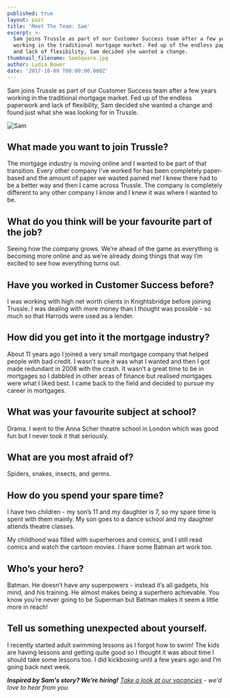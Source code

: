 ```yaml
---
published: true
layout: post
title: 'Meet The Team: Sam'
excerpt: >-
  Sam joins Trussle as part of our Customer Success team after a few years
  working in the traditional mortgage market. Fed up of the endless paperwork
  and lack of flexibility, Sam decided she wanted a change.    
thumbnail_filename: SamSquare.jpg
author: Lydia Bower
date: '2017-10-09 T00:00:00.000Z'
---
```


Sam joins Trussle as part of our Customer Success team after a few years working in the traditional mortgage market. Fed up of the endless paperwork and lack of flexibility, Sam decided she wanted a change and found just what she was looking for in Trussle. 

![Sam]({{site.baseurl}}/images/post_images/Sam.jpg)

## What made you want to join Trussle?
The mortgage industry is moving online and I wanted to be part of that transition. Every other company I’ve worked for has been completely paper-based and the amount of paper we wasted pained me! I knew there had to be a better way and then I came across Trussle. The company is completely different to any other company I know and I knew it was where I wanted to be. 

## What do you think will be your favourite part of the job?
Seeing how the company grows. We’re ahead of the game as everything is becoming more online and as we’re already doing things that way I’m excited to see how everything turns out.

## Have you worked in Customer Success before?
I was working with high net worth clients in Knightsbridge before joining Trussle. I was dealing with more money than I thought was possible - so much so that Harrods were used as a lender.

## How did you get into it the mortgage industry?
About 11 years ago I joined a very small mortgage company that helped people with bad credit. I wasn’t sure it was what I wanted and then I got made redundant in 2008 with the crash. It wasn’t a great time to be in mortgages so I dabbled in other areas of finance but realised mortgages were what I liked best. I came back to the field and decided to pursue my career in mortgages.

## What was your favourite subject at school?
Drama. I went to the Anna Scher theatre school in London which was good fun but I never took it that seriously. 

## What are you most afraid of?
Spiders, snakes, insects, and germs. 

## How do you spend your spare time?
I have two children - my son’s 11 and my daughter is 7, so my spare time is spent with them mainly. My son goes to a dance school and my daughter attends theatre classes. 

My childhood was filled with superheroes and comics, and I still read comics and watch the cartoon movies. I have some Batman art work too.

## Who’s your hero?
Batman. He doesn’t have any superpowers - instead it’s all gadgets, his mind, and his training. He almost makes being a superhero achievable. You know you’re never going to be Superman but Batman makes it seem a little more in reach!

## Tell us something unexpected about yourself.
I recently started adult swimming lessons as I forgot how to swim! The kids are having lessons and getting quite good so I thought it was about time I should take some lessons too. I did kickboxing until a few years ago and I’m going back next week.

_**Inspired by Sam's story? We're hiring!** [Take a look at our vacancies](https://jobs.lever.co/trussle "Trussle jobs") - we'd love to hear from you._
